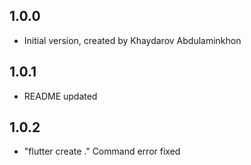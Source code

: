## 1.0.0

- Initial version, created by Khaydarov Abdulaminkhon

## 1.0.1

- README updated

## 1.0.2

- "flutter create ." Command error fixed